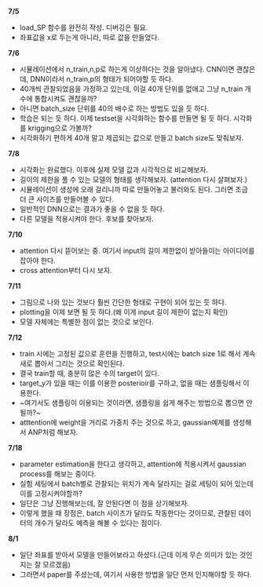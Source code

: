 **7/5**
- load_SP 함수를 완전히 작성. 디버깅은 필요.
- 좌표값을 x로 두는게 아니라, 따로 값을 만들었다. 


**7/6**
- 시뮬레이션에서 n_train,n,p로 하는게 이상하다는 것을 알아냈다. CNN이면 괜찮은데, DNN이라서 n_train,p의 형태가 되어야할 듯 하다. 
- 40개씩 관찰되었음을 가정하고 있는데, 이걸 40개 단위를 없애고 그냥 n_train 개수에 통합시켜도 괜찮을까?
- 아니면 batch_size 단위를 40의 배수로 하는 방법도 있을 듯 하다. 
- 학습은 되는 듯 하다. 이제 testset을 시각화하는 함수를 만들면 될 듯 하다. 시각화를 krigging으로 가볼까?
- 시각화하기 편하게 40개 말고 제곱되는 값으로 만들고 batch size도 맞춰보자. 

**7/8**
- 시각화는 완료했다. 이후에 실제 모델 값과 시각적으로 비교해보자. 
- 길이의 제한을 풀 수 있는 모델의 형태를 생각해보자. (attention 다시 살펴보자.)
- 시뮬레이션이 생성에 오래 걸리니까 따로 만들어놓고 불러와도 된다. 그러면 조금 더 큰 사이즈를 만들어볼 수 있다.  
- 일반적인 DNN으로는 결과가 좋을 수 없을 듯 하다. 
- 다른 모델을 적용시켜야 한다. 후보를 찾아보자. 

**7/10**
- attention 다시 뜯어보는 중. 여기서 input의 길이 제한없이 받아들이는 아이디어를 잡아야 한다. 
- cross attention부터 다시 보자. 

**7/11**
- 그림으로 나와 있는 것보다 훨씬 간단한 형태로 구현이 되어 있는 듯 하다. 
- plotting을 이제 보면 될 듯 하다.(왜 이게 input 길이 제한이 없는지 확인)
- 모델 자체에는 특별한 점이 없는 것으로 보인다. 

**7/12**
- train 시에는 고정된 값으로 훈련을 진행하고, test시에는 batch size 1로 해서 계속 새로 뽑아서 그리는 것으로 확인된다. 
- 결국 train할 때, 충분히 많은 수의 target이 있다.
- target_y가 있을 때는 이를 이용한 posterioir를 구하고, 없을 때는 샘플링해서 이용한다.
- ~여기서도 샘플링이 이용되는 것이라면, 샘플링을 쉽게 해주는 방법으로 뽑으면 안될까?~
- atttention에 weight을 거리로 가중치 주는 것으로 하고, gaussian예제를 생성해서 ANP처럼 해보자. 


**7/18**
- parameter estimation을 한다고 생각하고, attention에 적용시켜서 gaussian process를 해보는 중이다. 
- 실험 세팅에서 batch별로 관찰되는 위치가 계속 달라지는 걸로 세팅이 되어 있는데 이를 고정시켜야할까?
- 일단은 그냥 진행해보는데, 잘 안된다면 이 점을 상기해보자.
- 이렇게 했을 때 장점은, batch 사이즈가 달라도 작동한다는 것이므로, 관찰된 데이터의 개수가 달라도 예측을 해볼 수 있다는 점이다. 

**8/1**
- 일단 좌표를 받아서 모델을 만들어보라고 하셨다.(근데 이게 무슨 의미가 있는 것인지는 잘 모르겠음)
- 그러면서 paper를 주셨는데, 여기서 사용한 방법을 일단 먼저 인지해야할 듯 하다. 